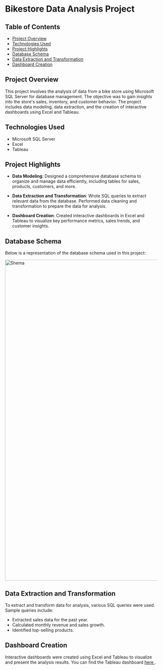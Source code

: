 # Bikestore Data Analysis Project


## Table of Contents
- [Project Overview](#project-overview)
- [Technologies Used](#technologies-used)
- [Project Highlights](#project-highlights)
- [Database Schema](#database-schema)
- [Data Extraction and Transformation](#data-extraction-and-transformation)
- [Dashboard Creation](#dashboard-creation)


## Project Overview
This project involves the analysis of data from a bike store using Microsoft SQL Server for database management. The objective was to gain insights into the store's sales, inventory, and customer behavior. The project includes data modeling, data extraction, and the creation of interactive dashboards using Excel and Tableau.

## Technologies Used
- Microsoft SQL Server
- Excel
- Tableau

## Project Highlights
- **Data Modeling**: Designed a comprehensive database schema to organize and manage data efficiently, including tables for sales, products, customers, and more.

- **Data Extraction and Transformation**: Wrote SQL queries to extract relevant data from the database. Performed data cleaning and transformation to prepare the data for analysis.

- **Dashboard Creation**: Created interactive dashboards in Excel and Tableau to visualize key performance metrics, sales trends, and customer insights.

## Database Schema
Below is a representation of the database schema used in this project:

<img width="1057" alt="Shema" src="https://github.com/Chukzimmani/projects/assets/134278987/84f1e650-46ab-4304-85de-6724042884e5">



## Data Extraction and Transformation
To extract and transform data for analysis, various SQL queries were used. Sample queries include:

- Extracted sales data for the past year.
- Calculated monthly revenue and sales growth.
- Identified top-selling products.

## Dashboard Creation
Interactive dashboards were created using Excel and Tableau to visualize and present the analysis results. You can find the Tableau dashboard  <a href = "https://public.tableau.com/app/profile/chukwudi.ekweani8026/viz/ExecutiveDashbaordforBikeStore/Dashboard1?publish=yes"> here </a>.
